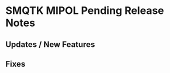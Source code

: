 SMQTK MIPOL Pending Release Notes
=================================


Updates / New Features
----------------------


Fixes
-----
